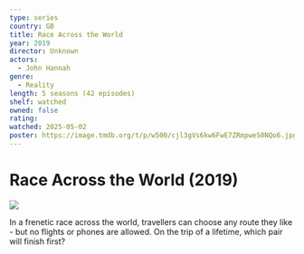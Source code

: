 ```yaml
---
type: series
country: GB
title: Race Across the World
year: 2019
director: Unknown
actors:
  - John Hannah
genre:
  - Reality
length: 5 seasons (42 episodes)
shelf: watched
owned: false
rating:
watched: 2025-05-02
poster: https://image.tmdb.org/t/p/w500/cjl3gVs6kw6FwE7ZRmpweS0NQo6.jpg
---
```


# Race Across the World (2019)

![](https://image.tmdb.org/t/p/w500/cjl3gVs6kw6FwE7ZRmpweS0NQo6.jpg)

In a frenetic race across the world, travellers can choose any route they like - but no flights or phones are allowed. On the trip of a lifetime, which pair will finish first?